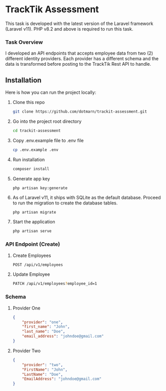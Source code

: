 # TrackTik Assessment
This task is developed with the latest version of the Laravel framework (Laravel v11). PHP v8.2 and above is required to run this task.

### Task Overview
I developed an API endpoints that accepts employee data from two (2) different identity providers. Each provider has a different schema and the data is transformed before posting to the TrackTik Rest API to handle.

## Installation
Here is how you can run the project locally:
1. Clone this repo
    ```sh
    git clone https://github.com/dotmarn/trackit-assessment.git
    ```
1. Go into the project root directory
    ```sh
    cd trackit-assessment
    ```
1. Copy .env.example file to .env file
    ```sh
    cp .env.example .env
    ```
1. Run installation
    ```sh
    composer install
    ```
1. Generate app key 
    ```sh
    php artisan key:generate
    ```
1. As of Laravel v11, it ships with SQLite as the default database. Proceed to run the migration to create the database tables.
    ```
    php artisan migrate
    ```
1. Start the application 
    ```sh
    php artisan serve
    ``` 
### API Endpoint (Create)
1. Create Employees
    ```sh
    POST /api/v1/employees
    ```
1. Update Employee
    ```sh
    PATCH /api/v1/employees?employee_id=1
    ```

### Schema
1. Provider One
    ```json
    {
        "provider": "one",
        "first_name": "John",
        "last_name": "Doe",
        "email_address": "johndoe@gmail.com"
    }
    ```
1. Provider Two
    ```json
    {
        "provider": "two",
        "FirstName": "John",
        "LastName": "Doe",
        "EmailAddress": "johndoe@gmail.com"
    }
    ```